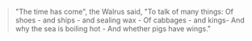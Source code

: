 > "The time has come", the Walrus said, "To talk of many things: Of shoes -
> and ships - and sealing wax - Of cabbages - and kings- And why the sea is
> boiling hot - And whether pigs have wings."
